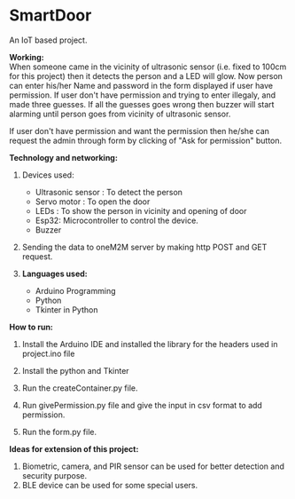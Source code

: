 # SmartDoor  
An IoT based project.  

__Working:__  
When someone came in the vicinity of ultrasonic sensor (i.e. fixed to 100cm for this project) then it detects the person and a LED will glow. Now person can enter his/her Name and password in the form displayed if user have permission. If user don't have permission and trying to enter illegaly, and made three guesses. If all the guesses goes wrong then buzzer will start alarming until person goes from vicinity of ultrasonic sensor.  

If user don't have permission and want the permission then he/she can request the admin through form by clicking of "Ask for permission" button.  

__Technology and networking:__  

1. Devices used:  
    * Ultrasonic sensor : To detect the person
    * Servo motor : To open the door  
    * LEDs : To show the person in vicinity and opening of door  
    * Esp32: Microcontroller to control the device.
    * Buzzer

2. Sending the data to oneM2M server by making http POST and GET request.  
3. **Languages used:**  
    * Arduino Programming
    * Python
    * Tkinter in Python

__How to run:__  
1. Install the Arduino IDE and installed the library for the headers used in project.ino file  
2. Install the python and Tkinter    

3. Run the createContainer.py file.  
4. Run givePermission.py file and give the input in csv format to add permission.  
5. Run the form.py file.  

__Ideas for extension of this project:__  
1. Biometric, camera, and PIR sensor can be used for better detection and security purpose.  
2. BLE device can be used for some special users.  
